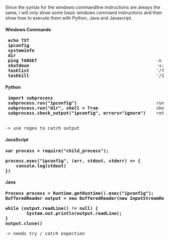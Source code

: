 Since the syntax for the windows commandline instructions are always the same, i will only show some basic windows command instructions and then show how to execute them with Python, Java and Javascript.


#### Windows Commands
<pre>
<b> echo TXT </b>           
<b> ipconfig </b>           
<b> systeminfo</b>
<b> dir </b>                
<b> ping TARGET </b>                                            -n AMOUNT, > textfile.txt
<b> shutdown </b>                                               -s: local machine, -t: timer, -r: restart, -l:log off, -a: cancel
<b> tasklist</b>                                                '/fi "MEMUSAGE gt 100000"; '/fi "IMAGENAME eq chrome.exe"' (QUOTES!)
<b> taskkill</b>                                                '/IM spotify.exe /f'
</pre>

#### Python
<pre>
<b> import subprocess </b>
<b> subprocess.run("ipconfig") </b>                             runs given command and prints output
<b> subprocess.run("dir", shell = True </b>                     shell = True necessary for some commands
<b> subprocess.check_output("ipconfig", errors="ignore")</b>    returns cmd output as string, ignore errors to get correct lines


-> use regex to catch output
</pre>

#### JavaScript
<pre>
<b>var process = require("child_process");

process.exec("ipconfig", (err, stdout, stderr) => {
    console.log(stdout)
})
</b></pre>

#### Java
<pre>
<b>Process process = Runtime.getRuntime().exec("ipconfig");
BufferedReader output = new BufferedReader(new InputStreamReader(process.getInputStream()));

while (output.readLine() != null) {
        System.out.println(output.readLine);
}
output.close()

</b>-> needs try / catch expection
</pre>
